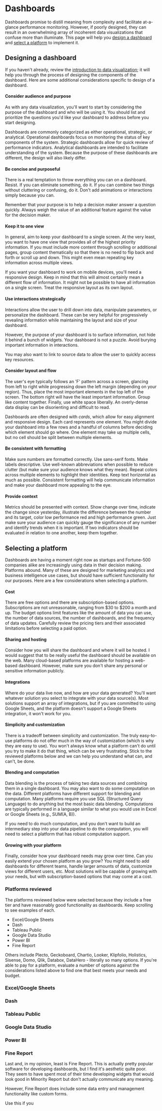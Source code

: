 # Dashboards

Dashboards promise to distill meaning from complexity and facilitate at-a-glance performance monitoring. However, if poorly designed, they can result in an overwhelming array of incoherent data visualizations that confuse more than illuminate. This page will help you [design a dashboard](#designing-a-dashboard) and [select a platform](#selecting-a-platform) to implement it.

## Designing a dashboard

If you haven't already, review the [introduction to data visualization](data-visualization.md); it will help you through the process of designing the components of the dashboard. Here are some additional considerations specific to design of a dashboard.

#### Consider audience and purpose

As with any data visualization, you'll want to start by considering the purpose of the dashboard and who will be using it. You should list and prioritize the questions you'd like your dashboard to address before you start designing.

Dashboards are commonly categorized as either operational, strategic, or analytical. Operational dashboards focus on monitoring the status of key components of the system. Strategic dashboards allow for quick review of performance indicators. Analytical dashboards are intended to facilitate understanding of the system. Because the purpose of these dashboards are different, the design will also likely differ.

#### Be concise and purposeful

There is a real temptation to throw everything you can on a dashboard. Resist. If you can eliminate something, do it. If you can combine two things without cluttering or confusing, do it. Don't add animations or interactions simply because you can. 

Remember that your purpose is to help a decision maker answer a question quickly. Always weigh the value of an additional feature against the value for the decision maker.

#### Keep it to one view

In general, aim to keep your dashboard to a single screen. At the very least, you want to have one view that provides all of the highest priority information. If you must include more content through scrolling or additional pages, group content thematically so that there is no need to flip back and forth or scroll up and down. This might even mean repeating key information across multiple views.

If you want your dashboard to work on mobile devices, you'll need a responsive design. Keep in mind that this will almost certainly mean a different flow of information. It might not be possible to have all information on a single screen. Treat the responsive layout as its own layout.

#### Use interactions strategically

Interactions allow the user to drill down into data, manipulate parameters, or personalize the dashboard. These can be very helpful for progressively revealing information while maintaining the layout and size of your dashboard. 

However, the purpose of your dashboard is to surface information, not hide it behind a bunch of widgets. Your dashboard is not a puzzle. Avoid burying important information in interactions. 

You may also want to link to source data to allow the user to quickly access key resources.

#### Consider layout and flow

The user's eye typically follows an 'F' pattern across a screen, glancing from left to right while progressing down the left margin (depending on your region). Thus, place the most important elements in the top left of the screen. The bottom right will have the least important information. Group like content together. Finally, use white space liberally. An overly-dense data display can be disorienting and difficult to read.

Dashboards are often designed with *cards*, which allow for easy alignment and responsive design. Each card represents one element. You might divide your dashboard into a few rows and a handful of columns before deciding which element should go where. One element may take up multiple cells, but no cell should be split between multiple elements.

#### Be consistent with formatting

Make sure numbers are formatted correctly. Use sans-serif fonts. Make labels descriptive. Use well-known abbreviations when possible to reduce clutter (but make sure your audience knows what they mean). Repeat colors across multiple elements to highlight their identities. Keep text horizontal as much as possible. Consistent formatting will help communicate information and make your dashboard more appealing to the eye.

#### Provide context

Metrics should be presented with context. Show change over time, indicate the change since yesterday, illustrate the difference between the number and its target, color low performance red and high performance green. Just make sure your audience can quickly gauge the significance of any number and identify trends when it is important. If two indicators should be evaluated in relation to one another, keep them together.

## Selecting a platform

Dashboards are having a moment right now as startups and Fortune-500 companies alike are increasingly using data in their decision making. Platforms abound. Many of these are designed for marketing analytics and business intelligence use cases, but should have sufficient functionality for our purposes. Here are a few considerations when selecting a platform.

#### Cost

There are free options and there are subscription-based options. Subscriptions are not unreasonable, ranging from $30 to $200 a month and up. The budget options limit features like the amount of data you can use, the number of data sources, the number of dashboards, and the frequency of data updates. Carefully review the pricing tiers and their associated limitations before selecting a paid option.

#### Sharing and hosting

Consider how you will share the dashboard and where it will be hosted. I would suggest that to be really useful the dashboard should be available on the web. Many cloud-based platforms are available for hosting a web-based dashboard. However, make sure you don't share any personal or sensitive information publicly.

#### Integrations

Where do your data live now, and how are your data generated? You'll want whatever solution you select to integrate with your data source(s). Most solutions support an array of integrations, but if you are committed to using Google Sheets, and the platform doesn't support a Google Sheets integration, it won't work for you.

#### Simplicity and customization

There is a tradeoff between simplicity and customization. The truly easy-to-use platforms do not offer much in the way of customization (which is why they are easy to use). You won't always know what a platform can't do until you try to make it do that thing, which can be very frustrating. Stick to the reviewed platforms below and we can help you understand what can, and can't, be done.

#### Blending and computation

Data blending is the process of taking two data sources and combining them in a single dashboard. You may also want to do some computation on the data. Different platforms have different support for blending and computation. Many platforms require you use SQL (Structured Query Language) to do anything but the most basic data blending. Computations are typically performed in a language similar to what you would use in Excel or Google Sheets (e.g., SUM(A, B)).

If you need to do much computation, and you don't want to build an intermediary step into your data pipeline to do the computation, you will need to select a platform that has robust computation support.

#### Growing with your platform

Finally, consider how your dashboard needs may grow over time. Can you easily extend your chosen platform as you grow? You might need to add dashboards for different teams, handle larger amounts of data, customize views for different users, etc. Most solutions will be capable of growing with your needs, but with subscription-based options that may come at a cost.

### Platforms reviewed

The platforms reviewed below were selected because they include a free tier and have reasonably good functionality as dashboards. Keep scrolling to see examples of each.

* Excel/Google Sheets
* Dash
* Tableau Public
* Google Data Studio
* Power BI
* Fine Report

Others include Plecto, Geckoboard, Chartio, Looker, Klipfolio, Holistics, Sisense, Domo, Qlik, Databox, DataHero - literally so many options. If you're able to pay for a platform, evaluate a number of options against the considerations listed above to find one that best meets your needs and budget.

### Excel/Google Sheets





### Dash

### 



### Tableau Public





### Google Data Studio





### Power BI





### Fine Report

Last and, in my opinion, least is Fine Report. This is actually pretty popular software for developing dashboards, but I find it's aesthetic quite poor. They seem to have spent most of their time developing widgets that would look good in Minority Report but don't actually communicate any meaning.

However, Fine Report does include some data entry and management functionality like custom forms.

Use this if you 